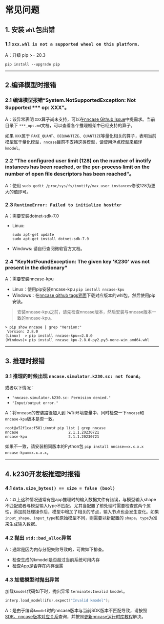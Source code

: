 # 常见问题

## 1. 安装 `whl`包出错

### 1.1 `xxx.whl is not a supported wheel on this platform.`

A：升级 pip >= 20.3

```shell
pip install --upgrade pip
```

---

## 2.编译模型时报错

### 2.1 编译模型报错“System.NotSupportedException: Not Supported *** op: XXX”。

A：该异常表明 `XXX`算子尚未支持，可以在[nncase Github Issue](https://github.com/kendryte/nncase/issues)中提需求。当前目录下 `***_ops.md`文档，可以查看各个推理框架中已经支持的算子。

如果 `XXX`属于 `FAKE_QUANT`、`DEQUANTIZE`、`QUANTIZE`等量化相关的算子，表明当前模型属于量化模型，`nncase`目前不支持这类模型，请使用浮点模型来编译 `kmodel`。

### 2.2 "The configured user limit (128) on the number of inotify instances has been reached, or the per-process limit on the number of open file descriptors has been reached"。

A：使用 `sudo gedit /proc/sys/fs/inotify/max_user_instances`修改128为更大的值即可。

### 2.3 `RuntimeError: Failed to initialize hostfxr`

A：需要安装dotnet-sdk-7.0
- Linux:

    ```shell
    sudo apt-get update
    sudo apt-get install dotnet-sdk-7.0
    ```

- Windows: 请自行查阅微软官方文档。

### 2.4 "KeyNotFoundException: The given key 'K230' was not present in the dictionary"

A：需要安装nncase-kpu
- Linux：使用pip安装nncase-kpu `pip install nncase-kpu`
- Windows：在[nncase github tags界面](https://github.com/kendryte/nncase/tags)下载对应版本的whl包，然后使用pip安装。

>安装nncase-kpu之前，请先检查nncase版本，然后安装与nncase版本一致的nncase-kpu。

```shell
> pip show nncase | grep "Version:"
 Version: 2.8.0
(Linux)  > pip install nncase-kpu==2.8.0
(Windows)> pip install nncase_kpu-2.8.0-py2.py3-none-win_amd64.whl
```

---

## 3. 推理时报错

### 3.1 推理的时候出现 `nncase.simulator.k230.sc: not found`。

或者以下情况：
- `"nncase.simulator.k230.sc: Permision denied."`
- `"Input/output error."`

A：将nncase的安装路径加入到 `PATH`环境变量中，同时检查一下`nncase`和`nncase-kpu`版本是否一致。

```shell
root@a52f1cacf581:/mnt# pip list | grep nncase
nncase                       2.1.1.20230721
nncase-kpu                   2.1.1.20230721
```

如果不一致，请安装相同版本的Python包 `pip install nncase==x.x.x.x nncase-kpu==x.x.x.x`。

---

## 4. k230开发板推理时报错

### 4.1 `data.size_bytes() == size = false (bool)`

A：以上这种情况通常有是app推理时的输入数据文件有错误，与模型输入shape不匹配或者与模型输入type不匹配。尤其当配置了前处理时需要检查这两个属性，添加前处理操作后，模型中增加了相关的节点，输入节点也会发生变化。如果 `input_shape`、`input_type`和原始模型不同，则需要以新配置的 `shape`，`type`为准来生成输入数据。

### 4.2 抛出 `std::bad_alloc`异常

A：通常是因为内存分配失败导致的，可做如下排查。

- 检查生成的kmodel是否超过当前系统可用内存
- 检查App是否存在内存泄露

### 4.3 加载模型时抛出异常

加载`kmodel`代码如下时，抛出异常 `terminate:Invalid kmodel`。

```CPP
interp.load_model(ifs).expect("Invalid kmodel");
```

A：是由于编译`kmodel`时的nncase版本与当前SDK版本不匹配导致，请按照[SDK、nncase版本对应关系](https://developer.canaan-creative.com/k230/dev/zh/03_other/K230_SDK_nncase%E7%89%88%E6%9C%AC%E5%AF%B9%E5%BA%94%E5%85%B3%E7%B3%BB.html)查询，并按照[更新nncase运行时库教程](https://developer.canaan-creative.com/k230/dev/zh/03_other/K230_SDK%E6%9B%B4%E6%96%B0nncase%E8%BF%90%E8%A1%8C%E6%97%B6%E5%BA%93%E6%8C%87%E5%8D%97.html)解决。